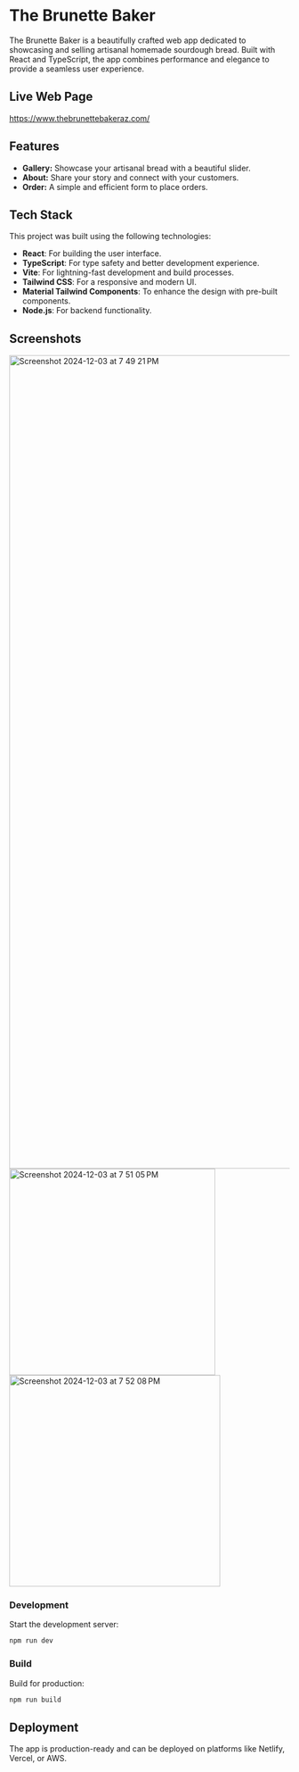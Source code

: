 
# The Brunette Baker

The Brunette Baker is a beautifully crafted web app dedicated to showcasing and selling artisanal homemade sourdough bread. Built with React and TypeScript, the app combines performance and elegance to provide a seamless user experience.

## Live Web Page
https://www.thebrunettebakeraz.com/

## Features  
- **Gallery:** Showcase your artisanal bread with a beautiful slider.  
- **About:** Share your story and connect with your customers.  
- **Order:** A simple and efficient form to place orders.  

## Tech Stack  
This project was built using the following technologies:  
- **React**: For building the user interface.  
- **TypeScript**: For type safety and better development experience.  
- **Vite**: For lightning-fast development and build processes.  
- **Tailwind CSS**: For a responsive and modern UI.  
- **Material Tailwind Components**: To enhance the design with pre-built components.  
- **Node.js**: For backend functionality.  

## Screenshots  
<img width="1458" alt="Screenshot 2024-12-03 at 7 49 21 PM" src="https://github.com/user-attachments/assets/dc630a25-508b-4391-ba04-b01c80e00f90">

<img width="370" alt="Screenshot 2024-12-03 at 7 51 05 PM" src="https://github.com/user-attachments/assets/fa8c6d2f-dfba-4feb-9f49-ac0ca47ebe04">

<img width="379" alt="Screenshot 2024-12-03 at 7 52 08 PM" src="https://github.com/user-attachments/assets/716c8cc6-b139-4ae4-b0ce-c456fdc74afc">

### Development  
Start the development server:  
```bash  
npm run dev  
```  

### Build  
Build for production:  
```bash  
npm run build  
```  

## Deployment  
The app is production-ready and can be deployed on platforms like Netlify, Vercel, or AWS.  
